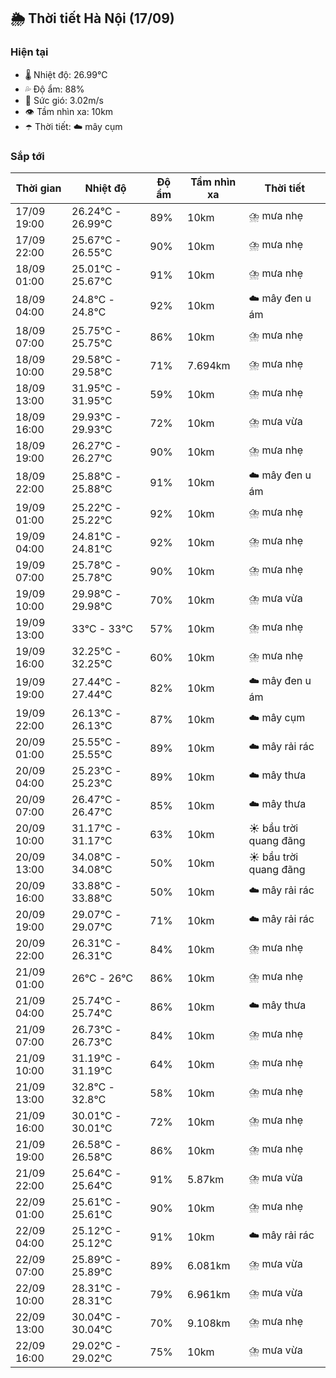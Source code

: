 ## 🌦️ Thời tiết Hà Nội (17/09)

### Hiện tại

- 🌡️ Nhiệt độ: 26.99℃
- 💦 Độ ẩm: 88%
- 💨 Sức gió: 3.02m/s
- 👁️ Tầm nhìn xa: 10km
- ☂️ Thời tiết: ☁️ mây cụm

### Sắp tới

| Thời gian | Nhiệt độ | Độ ẩm | Tầm nhìn xa | Thời tiết |
| --- | --- | --- | --- | --- |
| 17/09 19:00 | 26.24℃ - 26.99℃ | 89% | 10km | ⛈️ mưa nhẹ |
| 17/09 22:00 | 25.67℃ - 26.55℃ | 90% | 10km | ⛈️ mưa nhẹ |
| 18/09 01:00 | 25.01℃ - 25.67℃ | 91% | 10km | ⛈️ mưa nhẹ |
| 18/09 04:00 | 24.8℃ - 24.8℃ | 92% | 10km | ☁️ mây đen u ám |
| 18/09 07:00 | 25.75℃ - 25.75℃ | 86% | 10km | ⛈️ mưa nhẹ |
| 18/09 10:00 | 29.58℃ - 29.58℃ | 71% | 7.694km | ⛈️ mưa nhẹ |
| 18/09 13:00 | 31.95℃ - 31.95℃ | 59% | 10km | ⛈️ mưa nhẹ |
| 18/09 16:00 | 29.93℃ - 29.93℃ | 72% | 10km | ⛈️ mưa vừa |
| 18/09 19:00 | 26.27℃ - 26.27℃ | 90% | 10km | ⛈️ mưa nhẹ |
| 18/09 22:00 | 25.88℃ - 25.88℃ | 91% | 10km | ☁️ mây đen u ám |
| 19/09 01:00 | 25.22℃ - 25.22℃ | 92% | 10km | ⛈️ mưa nhẹ |
| 19/09 04:00 | 24.81℃ - 24.81℃ | 92% | 10km | ⛈️ mưa nhẹ |
| 19/09 07:00 | 25.78℃ - 25.78℃ | 90% | 10km | ⛈️ mưa nhẹ |
| 19/09 10:00 | 29.98℃ - 29.98℃ | 70% | 10km | ⛈️ mưa vừa |
| 19/09 13:00 | 33℃ - 33℃ | 57% | 10km | ⛈️ mưa nhẹ |
| 19/09 16:00 | 32.25℃ - 32.25℃ | 60% | 10km | ⛈️ mưa nhẹ |
| 19/09 19:00 | 27.44℃ - 27.44℃ | 82% | 10km | ☁️ mây đen u ám |
| 19/09 22:00 | 26.13℃ - 26.13℃ | 87% | 10km | ☁️ mây cụm |
| 20/09 01:00 | 25.55℃ - 25.55℃ | 89% | 10km | ☁️ mây rải rác |
| 20/09 04:00 | 25.23℃ - 25.23℃ | 89% | 10km | ☁️ mây thưa |
| 20/09 07:00 | 26.47℃ - 26.47℃ | 85% | 10km | ☁️ mây thưa |
| 20/09 10:00 | 31.17℃ - 31.17℃ | 63% | 10km | ☀️ bầu trời quang đãng |
| 20/09 13:00 | 34.08℃ - 34.08℃ | 50% | 10km | ☀️ bầu trời quang đãng |
| 20/09 16:00 | 33.88℃ - 33.88℃ | 50% | 10km | ☁️ mây rải rác |
| 20/09 19:00 | 29.07℃ - 29.07℃ | 71% | 10km | ☁️ mây rải rác |
| 20/09 22:00 | 26.31℃ - 26.31℃ | 84% | 10km | ⛈️ mưa nhẹ |
| 21/09 01:00 | 26℃ - 26℃ | 86% | 10km | ⛈️ mưa nhẹ |
| 21/09 04:00 | 25.74℃ - 25.74℃ | 86% | 10km | ☁️ mây thưa |
| 21/09 07:00 | 26.73℃ - 26.73℃ | 84% | 10km | ⛈️ mưa nhẹ |
| 21/09 10:00 | 31.19℃ - 31.19℃ | 64% | 10km | ⛈️ mưa nhẹ |
| 21/09 13:00 | 32.8℃ - 32.8℃ | 58% | 10km | ⛈️ mưa nhẹ |
| 21/09 16:00 | 30.01℃ - 30.01℃ | 72% | 10km | ⛈️ mưa nhẹ |
| 21/09 19:00 | 26.58℃ - 26.58℃ | 86% | 10km | ⛈️ mưa nhẹ |
| 21/09 22:00 | 25.64℃ - 25.64℃ | 91% | 5.87km | ⛈️ mưa vừa |
| 22/09 01:00 | 25.61℃ - 25.61℃ | 90% | 10km | ⛈️ mưa nhẹ |
| 22/09 04:00 | 25.12℃ - 25.12℃ | 91% | 10km | ☁️ mây rải rác |
| 22/09 07:00 | 25.89℃ - 25.89℃ | 89% | 6.081km | ⛈️ mưa vừa |
| 22/09 10:00 | 28.31℃ - 28.31℃ | 79% | 6.961km | ⛈️ mưa vừa |
| 22/09 13:00 | 30.04℃ - 30.04℃ | 70% | 9.108km | ⛈️ mưa nhẹ |
| 22/09 16:00 | 29.02℃ - 29.02℃ | 75% | 10km | ⛈️ mưa vừa |
